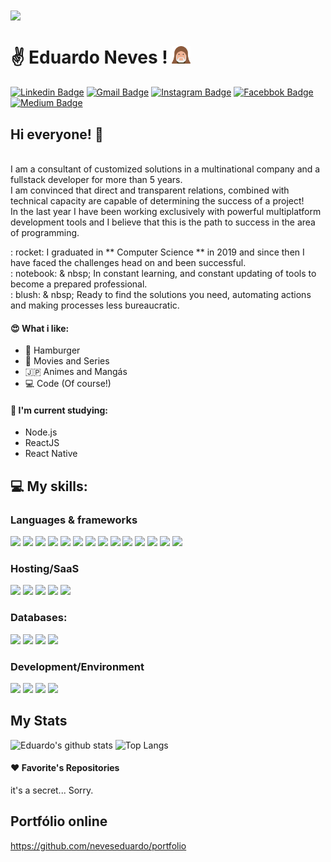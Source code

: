 <img align="center" width="auto" src="http://www.atenaeducacional.com.br/wp-content/uploads/2019/09/designthinkingatena.png">

# :v: Eduardo Neves ! <img src="https://github.com/rnanc/rnanc/blob/master/assets/iconfinder_obiwan-kenobi_1626629.svg" width="30">

[![Linkedin Badge](https://img.shields.io/badge/linkedin%20-%230077B5.svg?&style=for-the-badge&logo=linkedin&logoColor=white)](https://www.linkedin.com/in/neveseduardoti/)
[![Gmail Badge](https://img.shields.io/badge/Gmail-D14836?style=for-the-badge&logo=gmail&logoColor=white)](mailto:neveseduardoti@gmail.com)
[![Instagram Badge](https://img.shields.io/badge/eduardo.neves%20-%23E4405F.svg?&style=for-the-badge&logo=Instagram&logoColor=white)](https://www.instagram.com/eduardo.neves/)
[![Facebbok Badge](https://img.shields.io/badge/Facebook%20-%231877F2.svg?&style=for-the-badge&logo=Facebook&logoColor=white)](https://www.facebook.com/baraodaguerra/)
[![Medium Badge](https://img.shields.io/badge/Medium%20-%23000000.svg?&style=for-the-badge&logo=Medium&logoColor=white)](https://medium.com/@neveseduardoti)

## Hi everyone! 👋  
<br />
I am a consultant of customized solutions in a multinational company and a fullstack developer for more than 5 years. <br />
I am convinced that direct and transparent relations, combined with technical capacity are capable of determining the success of a project! <br />
In the last year I have been working exclusively with powerful multiplatform development tools and I believe that this is the path to success in the area of programming. <br/>

: rocket: I graduated in ** Computer Science ** in 2019 and since then I have faced the challenges head on and been successful. <br />
: notebook: & nbsp; In constant learning, and constant updating of tools to become a prepared professional. <br />
: blush: & nbsp; Ready to find the solutions you need, automating actions and making processes less bureaucratic. <br />

#### :heart_eyes: What i like:
- :hamburger: Hamburger
- :movie_camera: Movies and Series
- :jp: Animes and Mangás
- :computer: Code (Of course!)
<!--#### :office: Where i'm current working:-->

#### :notebook: I'm current studying:
- Node.js
- ReactJS
- React Native

## :computer: My skills:

### Languages & frameworks
![](https://img.shields.io/badge/html5%20-%23E34F26.svg?&style=for-the-badge&logo=html5&logoColor=white)
![](https://img.shields.io/badge/css3%20-%231572B6.svg?&style=for-the-badge&logo=css3&logoColor=white)
![](https://img.shields.io/badge/php-%23777BB4.svg?&style=for-the-badge&logo=php&logoColor=white)
![](https://img.shields.io/badge/node.js%20-%2343853D.svg?&style=for-the-badge&logo=node.js&logoColor=white)
![](https://img.shields.io/badge/javascript%20-%23323330.svg?&style=for-the-badge&logo=javascript&logoColor=%23F7DF1E)
![](https://img.shields.io/badge/react%20-%2320232a.svg?&style=for-the-badge&logo=react&logoColor=%2361DAFB)
![](https://img.shields.io/badge/react_native%20-%2320232a.svg?&style=for-the-badge&logo=react&logoColor=%2361DAFB)
![](https://img.shields.io/badge/vuejs%20-%2335495e.svg?&style=for-the-badge&logo=vue.js&logoColor=%234FC08D)
![](https://img.shields.io/badge/bootstrap%20-%23563D7C.svg?&style=for-the-badge&logo=bootstrap&logoColor=white)
![](https://img.shields.io/badge/material%20ui%20-%230081CB.svg?&style=for-the-badge&logo=material-ui&logoColor=white)
![](https://img.shields.io/badge/redux%20-%23593d88.svg?&style=for-the-badge&logo=redux&logoColor=white)
![](https://img.shields.io/badge/laravel%20-%23FF2D20.svg?&style=for-the-badge&logo=laravel&logoColor=white)
![](https://img.shields.io/badge/SASS%20-hotpink.svg?&style=for-the-badge&logo=SASS&logoColor=white)
![](https://img.shields.io/badge/git%20-%23F05033.svg?&style=for-the-badge&logo=git&logoColor=white)

### Hosting/SaaS
![](https://img.shields.io/badge/heroku%20-%23430098.svg?&style=for-the-badge&logo=heroku&logoColor=white)
![](https://img.shields.io/badge/AWS%20-%23FF9900.svg?&style=for-the-badge&logo=amazon-aws&logoColor=white)
![](https://img.shields.io/badge/nginx%20-%23009639.svg?&style=for-the-badge&logo=nginx&logoColor=white)
![](https://img.shields.io/badge/apache%20-%23D42029.svg?&style=for-the-badge&logo=apache&logoColor=white)
![](https://img.shields.io/badge/docker%20-%230db7ed.svg?&style=for-the-badge&logo=docker&logoColor=white)

### Databases:
![](https://img.shields.io/badge/mysql-%2300f.svg?&style=for-the-badge&logo=mysql&logoColor=white)
![](https://img.shields.io/badge/postgres-%23316192.svg?&style=for-the-badge&logo=postgresql&logoColor=white)
![](https://img.shields.io/badge/sqlite-%2307405e.svg?&style=for-the-badge&logo=sqlite&logoColor=white)
![](https://img.shields.io/badge/sqlserver-%2307405e.svg?&style=for-the-badge&logo=sqlserver&logoColor=white)

### Development/Environment
![](https://img.shields.io/badge/Ubuntu-E95420?style=for-the-badge&logo=ubuntu&logoColor=white)
![](https://img.shields.io/badge/Windows-0078D6?style=for-the-badge&logo=windows&logoColor=white)
![](https://img.shields.io/badge/Android-3DDC84?style=for-the-badge&logo=android&logoColor=white)
![](https://img.shields.io/badge/iOS-000000?style=for-the-badge&logo=ios&logoColor=white)

## My Stats

![Eduardo's github stats](https://github-readme-stats.vercel.app/api?username=neveseduardo&count_private=true&show_icons=true&line_height=40&icon_color=08a045&title_color=6bbf59&text_color=08a045&bg_color=2e294e&hide_border=true)
![Top Langs](https://github-readme-stats.vercel.app/api/top-langs/?username=neveseduardo&count_private=true&show_icons=true&line_height=40&icon_color=323232&title_color=6bbf59&text_color=08a045&bg_color=2e294e&hide_border=true)

#### :heart: Favorite's Repositories

it's a secret... Sorry.

## Portfólio online
https://github.com/neveseduardo/portfolio

<!--
**neveseduardo/neveseduardo** is a ✨ _special_ ✨ repository because its `README.md` (this file) appears on your GitHub profile.

Here are some ideas to get you started:

- 🔭 I’m currently working on ...
- 🌱 I’m currently learning ...
- 👯 I’m looking to collaborate on ...
- 🤔 I’m looking for help with ...
- 💬 Ask me about ...
- 📫 How to reach me: ...
- 😄 Pronouns: ...
- ⚡ Fun fact: ...
-->

